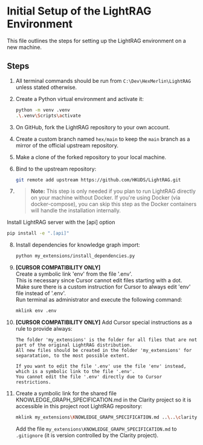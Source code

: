 # Initial Setup of the LightRAG Environment

This file outlines the steps for setting up the LightRAG environment on a new machine.

## Steps

1. All terminal commands should be run from `C:\Dev\HexMerlin\LightRAG` unless stated otherwise.
2. Create a Python virtual environment and activate it:

   ```bash
   python -m venv .venv
   .\.venv\Scripts\activate
   ```
3. On GitHub, fork the LightRAG repository to your own account.
4. Create a custom branch named `hex/main` to keep the `main` branch as a mirror of the official upstream repository.
5. Make a clone of the forked repository to your local machine.
6. Bind to the upstream repository:

   ```bash
   git remote add upstream https://github.com/HKUDS/LightRAG.git  
   ```

7.  > **Note:** This step is only needed if you plan to run LightRAG directly on your machine without Docker. If you're using Docker (via docker-compose), you can skip this step as the Docker containers will handle the installation internally.
   
   Install LightRAG server with the [api] option
   
   ```bash
   pip install -e ".[api]"
   ```  

8. Install dependencies for knowledge graph import:
   
   ```bash
   python my_extensions/install_dependencies.py
   ```

9. **[CURSOR COMPATIBILITY ONLY]**  
   Create a symbolic link 'env' from the file '.env'.  
   This is necessary since Cursor cannot edit files starting with a dot.  
   Make sure there is a custom instruction for Cursor to always edit 'env' file instead of '.env'.  
   Run terminal as administrator and execute the following command:

   ```bash
   mklink env .env
   ```

10. **[CURSOR COMPATIBILITY ONLY]**
    Add Cursor special instructions as a rule to provide always:

    ```text
    The folder 'my_extensions' is the folder for all files that are not part of the original LightRAG distribution.
    All new files should be created in the folder 'my_extensions' for separatation, to the most possible extent.

    If you want to edit the file '.env' use the file 'env' instead, which is a symbolic link to the file '.env'.
    You cannot edit the file '.env' directly due to Cursor restrictions.
    ```

11. Create a symbolic link for the shared file KNOWLEDGE_GRAPH_SPECIFICATION.md in the Clarity project so it is accessible in this project root LightRAG repository:

    ```bash
    mklink my_extensions\KNOWLEDGE_GRAPH_SPECIFICATION.md ..\..\clarity\KNOWLEDGE_GRAPH_SPECIFICATION.md
    ```

    Add the file `my_extensions\KNOWLEDGE_GRAPH_SPECIFICATION.md` to `.gitignore` (it is version controlled by the Clarity project).


